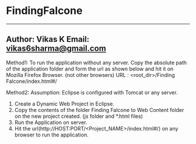 # FindingFalcone

-----------------------------------------------------------------
Author: Vikas K
Email: vikas6sharma@gmail.com
------------------------------------------------------------------

Method1:
To run the application without any server.
Copy the absolute path of the application folder and form the url as shown below
and hit it on Mozilla Firefox Browser. (not other browsers)
URL : <root_dir>/Finding Falcone/index.html#/

Method2:
Assumption: Eclipse is configured with Tomcat or any server.

1. Create a Dynamic Web Project in Eclipse.
2. Copy the contents of the folder Finding Falcone to Web Content folder on the new project created. (js folder and *.html files)
3. Run the Application on server.
4. Hit the url(http://HOST:PORT/<Project_NAME>/index.html#/) on any browser to run the application.
